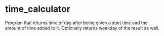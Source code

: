 # time_calculator
Program that returns time of day after being given a start time and the amount of time added to it. Optionally returns weekday of the result as well.
